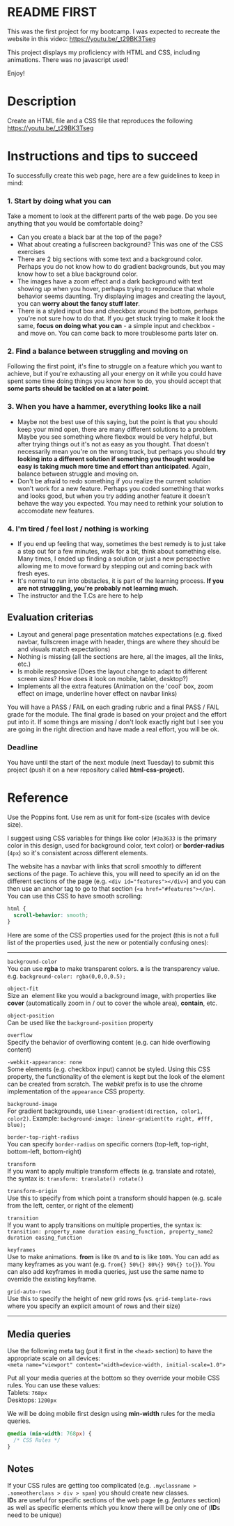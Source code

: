 # README FIRST

This was the first project for my bootcamp. I was expected to recreate the website in this video: https://youtu.be/_t29BK3Tseg 

This project displays my proficiency with HTML and CSS, including animations. There was no javascript used! 

Enjoy!


# Description

Create an HTML file and a CSS file that reproduces the following  
https://youtu.be/_t29BK3Tseg

# Instructions and tips to succeed

To successfully create this web page, here are a few guidelines to keep in mind:

### 1. Start by **doing what you can**

Take a moment to look at the different parts of the web page. Do you see anything that you would be comfortable doing?

- Can you create a black bar at the top of the page?
- What about creating a fullscreen background? This was one of the CSS exercises
- There are 2 big sections with some text and a background color. Perhaps you do not know how to do gradient backgrounds, but you may know how to set a blue background color.
- The images have a zoom effect and a dark background with text showing up when you hover, perhaps trying to reproduce that whole behavior seems daunting. Try displaying images and creating the layout, you can **worry about the fancy stuff later**.
- There is a styled input box and checkbox around the bottom, perhaps you're not sure how to do that. If you get stuck trying to make it look the same, **focus on doing what you can** - a simple input and checkbox - and move on. You can come back to more troublesome parts later on.

### 2. Find a balance between struggling and moving on

Following the first point, it's fine to struggle on a feature which you want to achieve, but if you're exhausting all your energy on it while you could have spent some time doing things you know how to do, you should accept that **some parts should be tackled on at a later point**.

### 3. When you have a hammer, everything looks like a nail

- Maybe not the best use of this saying, but the point is that you should keep your mind open, there are many different solutions to a problem. Maybe you see something where flexbox would be very helpful, but after trying things out it's not as easy as you thought. That doesn't necessarily mean you're on the wrong track, but perhaps you should **try looking into a different solution if something you thought would be easy is taking much more time and effort than anticipated**. Again, balance between struggle and moving on.
- Don't be afraid to redo something if you realize the current solution won't work for a new feature. Perhaps you coded something that works and looks good, but when you try adding another feature it doesn't behave the way you expected. You may need to rethink your solution to accomodate new features.

### 4. I'm tired / feel lost / nothing is working

- If you end up feeling that way, sometimes the best remedy is to just take a step out for a few minutes, walk for a bit, think about something else. Many times, I ended up finding a solution or just a new perspective allowing me to move forward by stepping out and coming back with fresh eyes.
- It's normal to run into obstacles, it is part of the learning process. **If you are not struggling, you're probably not learning much.**
- The instructor and the T.Cs are here to help

## Evaluation criterias

- Layout and general page presentation matches expectations (e.g. fixed navbar, fullscreen image with header, things are where they should be and visuals match expectations)
- Nothing is missing (all the sections are here, all the images, all the links, etc.)
- Is mobile responsive (Does the layout change to adapt to different screen sizes? How does it look on mobile, tablet, desktop?)
- Implements all the extra features (Animation on the 'cool' box, zoom effect on image, underline hover effect on navbar links)

You will have a PASS / FAIL on each grading rubric and a final PASS / FAIL grade for the module. The final grade is based on your project and the effort put into it. If some things are missing / don't look exactly right but I see you are going in the right direction and have made a real effort, you will be ok.

### Deadline

You have until the start of the next module (next Tuesday) to submit this project (push it on a new repository called **html-css-project**).

# Reference

Use the Poppins font. Use rem as unit for font-size (scales with device size).

I suggest using CSS variables for things like color (`#3a3633` is the primary color in this design, used for background color, text color) or **border-radius** (`4px`) so it's consistent across different elements.

The website has a navbar with links that scroll smoothly to different sections of the page. To achieve this, you will need to specify an id on the different sections of the page (e.g. `<div id="features"></div>`) and you can then use an anchor tag to go to that section (`<a href="#features"></a>`).
You can use this CSS to have smooth scrolling:

```css
html {
  scroll-behavior: smooth;
}
```

Here are some of the CSS properties used for the project (this is not a full list of the properties used, just the new or potentially confusing ones):

---

`background-color`  
You can use **rgba** to make transparent colors. **a** is the transparency value. e.g. `background-color: rgba(0,0,0,0.5);`

`object-fit`  
Size an <img> element like you would a background image, with properties like **cover** (automatically zoom in / out to cover the whole area), **contain**, etc.

`object-position`  
Can be used like the `background-position` property

`overflow`  
Specify the behavior of overflowing content (e.g. can hide overflowing content)

`-webkit-appearance: none`  
Some elements (e.g. checkbox input) cannot be styled. Using this CSS property, the functionality of the element is kept but the look of the element can be created from scratch. The _webkit_ prefix is to use the chrome implementation of the `appearance` CSS property.

`background-image`  
For gradient backgrounds, use `linear-gradient(direction, color1, color2)`. Example: `background-image: linear-gradient(to right, #fff, blue);`

`border-top-right-radius`  
You can specify `border-radius` on specific corners (top-left, top-right, bottom-left, bottom-right)

`transform`  
If you want to apply multiple transform effects (e.g. translate and rotate), the syntax is: `transform: translate() rotate()`

`transform-origin`  
Use this to specify from which point a transform should happen (e.g. scale from the left, center, or right of the element)

`transition`  
If you want to apply transitions on multiple properties, the syntax is: `transition: property_name duration easing_function, property_name2 duration easing_function`

`keyframes`  
Use to make animations. **from** is like `0%` and **to** is like `100%`. You can add as many keyframes as you want (e.g. `from{} 50%{} 80%{} 90%{} to{}`). You can also add keyframes in media queries, just use the same name to override the existing keyframe.

`grid-auto-rows`  
Use this to specify the height of new grid rows (vs. `grid-template-rows` where you specify an explicit amount of rows and their size)

---

## Media queries

Use the following meta tag (put it first in the `<head>` section) to have the appropriate scale on all devices:  
`<meta name="viewport" content="width=device-width, initial-scale=1.0">`

Put all your media queries at the bottom so they override your mobile CSS rules. You can use these values:  
Tablets: `768px`  
Desktops: `1200px`

We will be doing mobile first design using **min-width** rules for the media queries.

```css
@media (min-width: 768px) {
  /* CSS Rules */
}
```

## Notes

If your CSS rules are getting too complicated (e.g. `.myclassname > .someotherclass > div > span`) you should create new classes.  
**ID**s are useful for specific sections of the web page (e.g. _features_ section) as well as specific elements which you know there will be only one of (**ID**s need to be unique)
